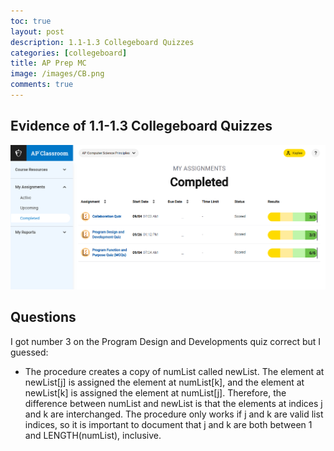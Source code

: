```yaml
---
toc: true
layout: post
description: 1.1-1.3 Collegeboard Quizzes 
categories: [collegeboard]
title: AP Prep MC
image: /images/CB.png
comments: true
---
```


## Evidence of 1.1-1.3 Collegeboard Quizzes

![](https://github.com/kayleehou/myproject/blob/master/images/1.1_1.3CB.PNG?raw=true)

## Questions
I got number 3 on the Program Design and Developments quiz correct but I guessed: 
- The procedure creates a copy of numList called newList. The element at newList[j] is assigned the element at numList[k], and the element at newList[k] is assigned the element at numList[j]. Therefore, the difference between numList and newList is that the elements at indices j and k are interchanged. The procedure only works if j and k are valid list indices, so it is important to document that j and k are both between 1 and LENGTH(numList), inclusive.




